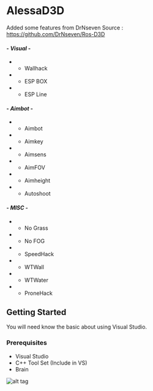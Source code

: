# AlessaD3D
Added some features from  DrNseven Source :
https://github.com/DrNseven/Ros-D3D

#### - *Visual* -

* - Wallhack
* - ESP BOX
* - ESP Line

#### - *Aimbot* -

* - Aimbot
* - Aimkey
* - Aimsens
* - AimFOV
* - Aimheight
* - Autoshoot

#### - *MISC* -

* - No Grass
* - No FOG
* - SpeedHack
* - WTWall
* - WTWater
* - ProneHack

## Getting Started
You will need know the basic about using Visual Studio.

### Prerequisites
* Visual Studio
* C++ Tool Set (Include in VS)
* Brain

![alt tag](https://github.com/alessa0008/AlessaD3D/blob/master/menu.png)
